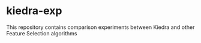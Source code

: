 # kiedra-exp
This repository contains comparison experiments between Kiedra and other Feature Selection algorithms
